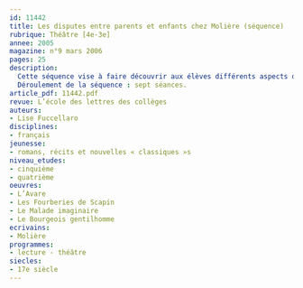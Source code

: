 ```yaml
---
id: 11442
title: Les disputes entre parents et enfants chez Molière (séquence)
rubrique: Théâtre [4e-3e]
annee: 2005
magazine: n°9 mars 2006
pages: 25
description: 
  Cette séquence vise à faire découvrir aux élèves différents aspects de la comédie de Molière à travers l’exploration du thème de la dispute entre parents et enfants dans quatre pièces : « L’Avare », « Les Fourberies de Scapin », « Le Malade imaginaire », « Le Bourgeois gentilhomme ». La volonté paternelle constitue l’obstacle fondamental des intrigues de nombreuses pièces du XVIIe siècle. Le théâtre de Molière met fréquemment en scène un père s’opposant au mariage de ses enfants. La scène de dispute qui les oppose peut offrir une entrée privilégiée pour initier les élèves au langage théâtral. Elle constitue, en effet, une situation clé du langage dramatique : l’enjeu de l’affrontement est de devenir le maître de la situation, d’imposer sa volonté par le pouvoir de sa parole, en un mot, de modifier par son discours un rapport de force qui infléchira le cours de l’intrigue. L’étude des scènes de dispute permet d’apprécier la diversité des genres, des registres et des procédés comiques chez Molière. Enfin, le jeu de la sincérité et de l’hypocrisie, de l’apparence et de la réalité, ou encore de la vérité et de l’illusion à l’œuvre dans les différentes stratégies des personnages en conflit pose la question majeure dans le théâtre de Molière du dévoilement de la vérité.
  Déroulement de la séquence : sept séances.
article_pdf: 11442.pdf
revue: L’école des lettres des collèges
auteurs:
- Lise Fuccellaro
disciplines:
- français
jeunesse:
- romans, récits et nouvelles « classiques »s
niveau_etudes:
- cinquième
- quatrième
oeuvres:
- L’Avare
- Les Fourberies de Scapin
- Le Malade imaginaire
- Le Bourgeois gentilhomme
ecrivains:
- Molière
programmes:
- lecture - théâtre
siecles:
- 17e siècle
---
```

